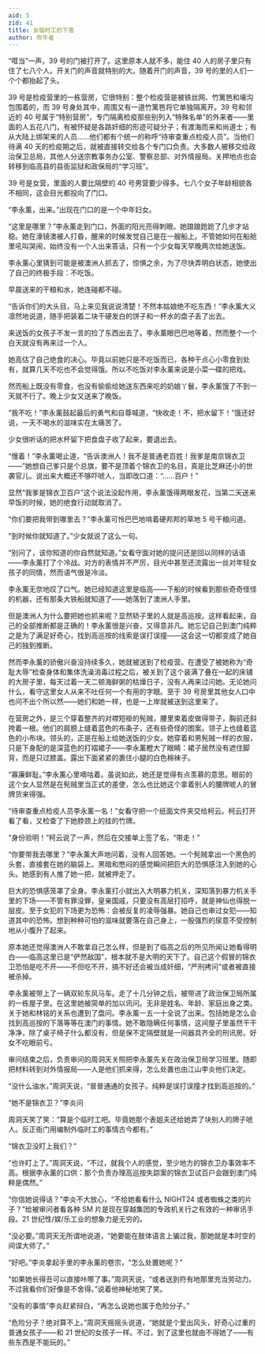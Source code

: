 ```yaml
---
aid: 5
zid: 41
title: 女临时工的下落
author: 吹牛者
---
```


“哐当”一声，39 号的门被打开了。这里原本人就不多，能住 40 人的房子里只有住了七八个人。开关门的声音就特别的大。随着开门的声音，39 号的里的人们一个个都抬起了头。

39 号是检疫营里的一栋营房，它很特别：整个检疫营是被铁丝网、竹篱笆和壕沟包围着的，而 39 号身处其中，周围又有一道竹篱笆将它单独隔离开。39 号和邻近的 40 号属于“特别营房”，专门隔离检疫那些别列入“特殊名单”的外来者——里面的人五花八门，有被怀疑是各路奸细的形迹可疑分子；有渡海而来和尚道士；有从大陆上绑架来的人员……他们都有个统一的称呼“待审查重点检疫人员”。当他们待满 40 天的检疫期之后，就被直接转交给各个专门口负责。大多数人被移交给政治保卫总局，其他人分送宗教事务办公室、警察总部、对外情报局。关押地点也会转移到临高县的县衙监狱和政保局的“学习班”。

39 号是女营，里面的人要比隔壁的 40 号男营要少得多。七八个女子年龄相貌各不相同，这会目光都投向了门口。

“李永薰，出来。”出现在门口的是一个中年妇女。

“这里是哪里？”李永薰走到门口，外面的阳光亮得刺眼。她踉踉跄跄了几步才站稳。她在濠镜澳被人打昏，醒来的时候发觉自己是在一艘船上。不管她如何在船舱里吼叫哭闹，始终没有一个人出来答话，只有一个少女每天早晚两次给她送饭。

李永薰心里猜到可能是被澳洲人抓去了，惊惧之余，为了尽快弄明白状态，她使出了自己的终极手段：不吃饭。

早晨送来的干粮和水，她连碰都不碰。

“告诉你们的大头目，马上来见我说说清楚！不然本姑娘绝不吃东西！”李永薰大义凛然地说道，随手把装着二块干硬发白的饼子和一杯水的盘子丢了出去。

来送饭的女孩子不发一言的捡了东西出去了。李永薰眼巴巴地等着，然而整个一个白天就没有再来过一个人。

她高估了自己绝食的决心。毕竟以前她只是不吃饭而已，各种干点心小零食到处有，就算几天不吃也不会觉得饿。所以不吃饭对李永薰来说是小菜一碟的把戏。

然而船上既没有零食，也没有偷偷给她送东西来吃的奶娘丫鬟，李永薰饿了不到一天就不行了。晚上少女又送来了晚饭。

“我不吃！”李永薰鼓起最后的勇气和自尊喊道，“快收走！不，把水留下！”饿还好说，一天不喝水的滋味实在太痛苦了。

少女很听话的把水杯留下把食盘子收了起来，要退出去。

“慢着！”李永薰喝止道，“告诉澳洲人！我不是普通老百姓！我爹是南京锦衣卫——”她想自己爹只是个总旗，要不是顶着个锦衣卫的名目，真是比芝麻还小的世袭官儿。说出来大概还不够吓唬人，当即改口道：“……百户！”

显然“我爹是锦衣卫百户”这个说法没起作用，李永薰饿得两眼发花，当第二天送来早饭的时候，她的绝食行动就取消了。

“你们要把我带到哪里去？”李永薰可怜巴巴地啃着硬邦邦的草地 5 号干粮问道。

“到时候你就知道了。”少女就说了这么一句。

“别问了，该你知道的你自然就知道。”女看守面对她的提问还是回以同样的话语——李永薰打了个冷战。对方的表情并不严厉，目光中甚至还流露出一丝对年轻女孩子的同情，然而语气很是冷淡。

李永薰无奈地叹了口气。她已经知道这里是临高——下船的时候看到那些奇奇怪怪的机器，还有那条大铁船就知道了——她落到了澳洲人手里。

但是澳洲人为什么要把她也抓来呢？显然轿子里的人就是高巡按。这样看起来，自己的全部推断都是正确的！李永薰很是兴奋，又得意非凡。她忘记自己到澳门纯粹之是为了满足好奇心，找到高巡按的线索是误打误撞——这会这一切都变成了她自己的独到推断。

然而李永薰的骄傲兴奋没持续多久，她就被送到了检疫营。在遭受了被她称为“奇耻大辱”检查身体和集体洗澡消毒过程之后，被关到了这个装满了叠在一起的床铺的大房子里，每天过着一天二顿海鲜粥的枯燥日子，没有人再来过问她。无论她问什么，看守这里女人从来不吐任何一个有用的字眼。至于 39 号房里其他女人口中也问不出个所以然——她们和她一样，也是一上岸就被送到这里来了。

在营房之外，是三个穿着整齐的对襟短褂的髡贼，腰里束着皮做得带子，胸前还斜挎着一根。他们的肩膀上缝着蓝色的布条子，还有些奇怪的图案。领子上也缝着蓝色的小布块。领头的，正是在船上给她送饭的少女。她穿着和男髡贼一样的衣服，只是下身配的是深蓝色的打褶裙子——李永薰瞪大了眼睛：裙子居然没有遮住脚背，而是只过膝盖。露出下面紧紧的裹住小腿的白色棉袜子。

“寡廉鲜耻。”李永薰心里嘀咕着。虽说如此，她还是觉得有点羡慕的意思。眼前的这个女人显然是在髡贼里当正式的差使，怎么也比她这个拿着别人的腰牌唬人的冒牌货来得强。

“待审查重点检疫人员李永薰一名！”女看守把一个纸面文件夹交给柯云。柯云打开看了看，又检查了下她脖颈上的挂的竹牌。

“身份验明！”柯云说了一声，然后在交接单上签了名，“带走！”

“你要带我去哪里？”李永薰大声地问着，没有人回答她。一个髡贼拿出一个黑色的头套，直接套在她的脑袋上。黑暗和憋闷的感觉瞬间把巨大的恐惧感注入到她的心头。她感到有人推了她一把，就被押走了。

巨大的恐惧感笼罩了全身。李永薰打小就出入大明暴力机关，深知落到暴力机关手里的下场——不管有罪没罪，皇亲国戚，只要没有高层打招呼，就是神仙也得脱一层皮。至于女犯的下场更为恐怖：会被反复的凌辱强暴。她自己也审过女犯——知道其中的恐怖。想到种种可怕的滋味就要落在自己身上，一股强烈的尿意不受控制地从小腹升了起来。

原本她还觉得澳洲人不敢拿自己怎么样，但是到了临高之后的所见所闻让她看得明白——临高这里已是“俨然敌国”，根本就不是大明的天下了。自己这个假冒的锦衣卫恐怕是吃不开——不但吃不开，搞不好还会被当成奸细，“严刑拷问”或者被直接被杀掉。

李永薰被带上了一辆双轮东风马车。走了十几分钟之后，被带进了政治保卫局所属的一栋屋子里。在这里她被简单的加以讯问。无非是姓名、年龄、家庭出身之类。关于她和林铭的关系也遭到了盘问。李永薰一五一十全说了出来。包括她是怎么会找到高巡按的下落等等在澳门的事情。她不敢隐瞒任何事情，这间屋子里虽然干干净净，除了桌子椅子什么都没有，但是保不定隔壁就是一间器具齐全的刑讯房。好女不吃眼前亏。

审问结束之后，负责审问的周洞天关照把李永薰先关在政治保卫局学习班里。随即把材料转到对外情报局——人是他们抓来得，怎么处置也由江山李炎他们决定。

“没什么油水，”周洞天说，“普普通通的女孩子。纯粹是误打误撞才找到高巡按的。”

“她不是锦衣卫？”李炎问

周洞天笑了笑：“算是个临时工吧。毕竟她那个表姐夫还给她弄了块别人的牌子唬人。反正衙门用编制外临时工的事情古今都有。”

“锦衣卫没盯上我们？”

“也许盯上了。”周洞天说，“不过，就我个人的感觉，至少地方的锦衣卫办事效率不高。根据李永薰的口供：那个负责办理高巡按失踪案的锦衣卫试百户会跟到澳门纯粹是偶然。”

“你信她说得话？”李炎不大放心，“不给她看看什么 NIGHT24 或者蜘蛛之类的片子？”给被审问者看各种 SM 片是现在穿越集团的专政机关行之有效的一种审讯手段。21 世纪性/娱/乐工业的想象力是无穷的。

“没必要。”周洞天无所谓地说道，“她要能在肢体语言上骗过我，那她就是本时空的间谍大师了。”

“好吧。”李炎拿起手里的李永薰的卷宗，“怎么处置她呢？”

“如果她长得丑可以直接咔嚓了事。”周洞天说，“或者送到符有地那里充当劳动力。不过我看你们好像是不舍得。”说着他神秘地笑了笑。

“没有的事情”李炎赶紧辩白，“再怎么说她也属于危险分子。”

“危险分子？绝对算不上。”周洞天摇摇头说道，“她就是个爱出风头，好奇心过重的普通女孩子——和 21 世纪的女孩子一样。不过，到了这里也就由不得她了——有些东西是不能玩的。”
